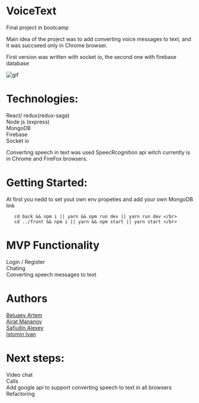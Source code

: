 # VoiceText
Final project in bootcamp

Main idea of the project was to add converting voice messages to text, and it was succseed only in Chrome browser.

First version was written with socket io, the second one with firebase database

![gif](https://github.com/Oberin98/Messenger/blob/master/ReadMeAssets/gifExample.gif)

# Technologies:

React/ redux(redux-saga) </br>
  Node js (express) </br>
  MongoDB </br>
  Firebase </br>
  Socket io </br>

Converting speech in text was used SpeecRcognition api witch currently is in Chrome and FireFox browsers.

# Getting Started:
  At first you nedd to set yout own env propeties and add your own MongoDB link

``` 
   cd back && npm i || yarn && npm run dev || yarn run dev </br>
   cd ../front && npm i || yarn && npm start || yarn start </br> 
```

# MVP Functionality
  Login / Register </br>
  Chating </br>
  Converting speech messages to text </br>

# Authors
  <a href="https://github.com/Oberin98"> Beluaev Artem </a> </br>
  <a href="https://github.com/AiratMannanov"> Airat Mananov </a> </br>
  <a href="https://github.com/Leshkaj"> Safiullin Alexey </a> </br>
  <a href="https://github.com/Naughty1905"> Istomin Ivan </a> </br>

# Next steps:
 Video chat </br>
 Calls </br>
 Add google api to support converting speech to text in all browsers </br>
 Refactoring </br>
 
 

